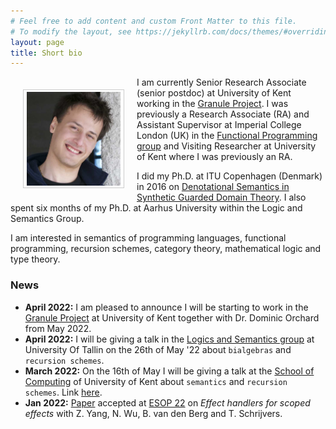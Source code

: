```yaml
---
# Feel free to add content and custom Front Matter to this file.
# To modify the layout, see https://jekyllrb.com/docs/themes/#overriding-theme-defaults
layout: page
title: Short bio
---
```


<img src="/assets/images/now.jpg" alt="Smiley face" style="float:left;width:150px;height:150px;padding:3px 5px;border:1.5px solid #ccc;margin:20px;"> I am currently Senior Research Associate (senior postdoc) at University of Kent working in the [Granule Project](https://granule-project.github.io). I was previously a Research Associate (RA) and Assistant Supervisor at Imperial College London (UK) in the [Functional Programming group](https://fp.doc.ic.ac.uk) and Visiting Researcher at University of Kent where I was previously an RA. 

I did my Ph.D. at ITU Copenhagen (Denmark) in 2016 on [Denotational Semantics in Synthetic Guarded Domain Theory](/assets/papers/paviotti-phdthesis.pdf). I also spent six months of my Ph.D. at Aarhus University within the Logic and Semantics Group. 

I am interested in semantics of programming languages, functional programming, recursion schemes, category theory, mathematical logic and type theory. 

### News
- **April 2022:** I am pleased to announce I will be starting to work in the [Granule Project](https://granule-project.github.io) at University of Kent together with Dr. Dominic Orchard from May 2022. 
- **April 2022:** I will be giving a talk in the [Logics and Semantics group](https://cs.ioc.ee/lsg/tsem/) at University Of Tallin on the 26th of May '22 about `bialgebras` and `recursion schemes`.
- **March 2022:** On the 16th of May I will be giving a talk at the [School of Computing](https://www.kent.ac.uk/computing) of University of Kent about `semantics` and `recursion schemes`. Link [here](https://www.kent.ac.uk/events/event/54383/fully-abstract-semantics-with-folds-and-unfolds-marco-paviotti).
- **Jan 2022:** [Paper](https://arxiv.org/abs/2201.10287) accepted at [ESOP 22](https://etaps.org/2022/esop) on *Effect handlers for scoped effects* with Z. Yang, N. Wu, B. van den Berg and T. Schrijvers. 


